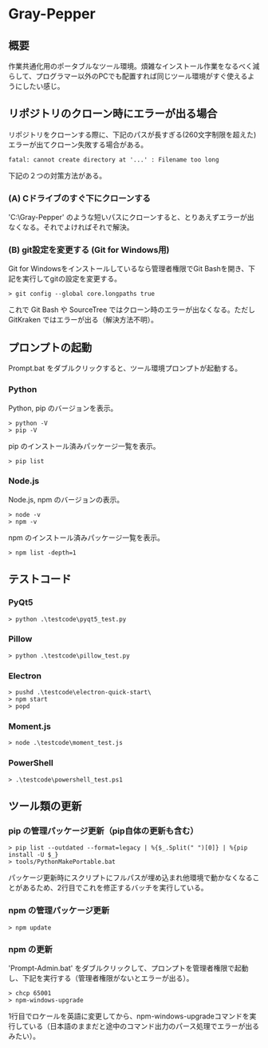 # Gray-Pepper

## 概要

作業共通化用のポータブルなツール環境。煩雑なインストール作業をなるべく減らして、プログラマー以外のPCでも配置すれば同じツール環境がすぐ使えるようにしたい感じ。

## リポジトリのクローン時にエラーが出る場合

リポジトリをクローンする際に、下記のパスが長すぎる(260文字制限を超えた)エラーが出てクローン失敗する場合がある。

    fatal: cannot create directory at '...' : Filename too long

下記の２つの対策方法がある。

### (A) Cドライブのすぐ下にクローンする

'C:\Gray-Pepper' のような短いパスにクローンすると、とりあえずエラーが出なくなる。それでよければそれで解決。

### (B) git設定を変更する (Git for Windows用)

Git for Windowsをインストールしているなら管理者権限でGit Bashを開き、下記を実行してgitの設定を変更する。

    > git config --global core.longpaths true

これで Git Bash や SourceTree ではクローン時のエラーが出なくなる。ただし GitKraken ではエラーが出る（解決方法不明）。

## プロンプトの起動

Prompt.bat をダブルクリックすると、ツール環境プロンプトが起動する。

### Python

Python, pip のバージョンを表示。

    > python -V
    > pip -V

pip のインストール済みパッケージ一覧を表示。

    > pip list

### Node.js

Node.js, npm のバージョンの表示。

    > node -v
    > npm -v

npm のインストール済みパッケージ一覧を表示。

    > npm list -depth=1

## テストコード

### PyQt5

    > python .\testcode\pyqt5_test.py

### Pillow

    > python .\testcode\pillow_test.py

### Electron

    > pushd .\testcode\electron-quick-start\
    > npm start
    > popd

### Moment.js

    > node .\testcode\moment_test.js

### PowerShell

    > .\testcode\powershell_test.ps1

## ツール類の更新

### pip の管理パッケージ更新（pip自体の更新も含む）

    > pip list --outdated --format=legacy | %{$_.Split(" ")[0]} | %{pip install -U $_}
    > tools/PythonMakePortable.bat

パッケージ更新時にスクリプトにフルパスが埋め込まれ他環境で動かなくなることがあるため、2行目でこれを修正するバッチを実行している。

### npm の管理パッケージ更新

    > npm update

### npm の更新

'Prompt-Admin.bat' をダブルクリックして、プロンプトを管理者権限で起動し、下記を実行する（管理者権限がないとエラーが出る）。

    > chcp 65001
    > npm-windows-upgrade

1行目でロケールを英語に変更してから、npm-windows-upgradeコマンドを実行している（日本語のままだと途中のコマンド出力のパース処理でエラーが出るみたい）。
